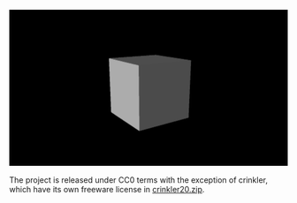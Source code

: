 ![screenshot](scr.png)

The project is released under CC0 terms with the exception of crinkler, which have its own freeware license in [crinkler20.zip](crinkler20.zip).